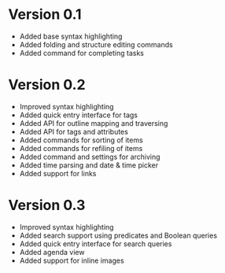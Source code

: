 

# Version 0.1

 - Added base syntax highlighting
 - Added folding and structure editing commands
 - Added command for completing tasks


# Version 0.2

 - Improved syntax highlighting
 - Added quick entry interface for tags
 - Added API for outline mapping and traversing
 - Added API for tags and attributes
 - Added commands for sorting of items
 - Added commands for refiling of items
 - Added command and settings for archiving
 - Added time parsing and date & time picker
 - Added support for links


# Version 0.3

 - Improved syntax highlighting
 - Added search support using predicates and Boolean queries
 - Added quick entry interface for search queries
 - Added agenda view
 - Added support for inline images

